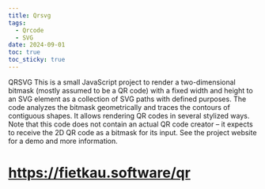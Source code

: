 ```yaml
---
title: Qrsvg
tags:
  - Qrcode
  - SVG
date: 2024-09-01
toc: true
toc_sticky: true
---
```

QRSVG
This is a small JavaScript project to render a two-dimensional bitmask (mostly assumed to be a QR code) with a fixed width and height to an SVG element as a collection of SVG paths with defined purposes. The code analyzes the bitmask geometrically and traces the contours of contiguous shapes. It allows rendering QR codes in several stylized ways. Note that this code does not contain an actual QR code creator – it expects to receive the 2D QR code as a bitmask for its input. See the project website for a demo and more information.
# https://fietkau.software/qr
